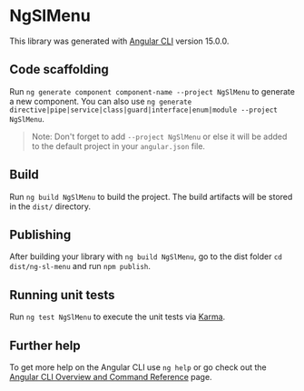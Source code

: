 # NgSlMenu

This library was generated with [Angular CLI](https://github.com/angular/angular-cli) version 15.0.0.

## Code scaffolding

Run `ng generate component component-name --project NgSlMenu` to generate a new component. You can also use `ng generate directive|pipe|service|class|guard|interface|enum|module --project NgSlMenu`.
> Note: Don't forget to add `--project NgSlMenu` or else it will be added to the default project in your `angular.json` file. 

## Build

Run `ng build NgSlMenu` to build the project. The build artifacts will be stored in the `dist/` directory.

## Publishing

After building your library with `ng build NgSlMenu`, go to the dist folder `cd dist/ng-sl-menu` and run `npm publish`.

## Running unit tests

Run `ng test NgSlMenu` to execute the unit tests via [Karma](https://karma-runner.github.io).

## Further help

To get more help on the Angular CLI use `ng help` or go check out the [Angular CLI Overview and Command Reference](https://angular.io/cli) page.
